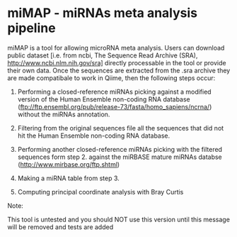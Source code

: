 miMAP - miRNAs meta analysis pipeline
==========

miMAP is a tool for allowing microRNA meta analysis. Users can download public dataset [i.e. from ncbi, The Sequence Read Archive (SRA), http://www.ncbi.nlm.nih.gov/sra] directly processable in the tool or provide their own data.
Once the sequences are extracted from the .sra archive they are made compatibale to work in Qiime, then the following steps occur:

1. Performing a closed-reference miRNAs picking against a modified version of the Human Ensemble non-coding RNA database 
  (ftp://ftp.ensembl.org/pub/release-73/fasta/homo_sapiens/ncrna/) without the miRNAs annotation.


2. Filtering from the original sequences file all the sequences that did not hit the Human Ensemble non-coding RNA database.


3. Performing another closed-reference miRNAs picking with the filtered sequences form step 2. against the miRBASE mature miRNAs databse (http://www.mirbase.org/ftp.shtml)


4. Making a miRNA table from step 3.


5. Computing principal coordinate analysis with Bray Curtis


Note:

This tool is untested and you should NOT use this version until this message will be removed and tests are added
